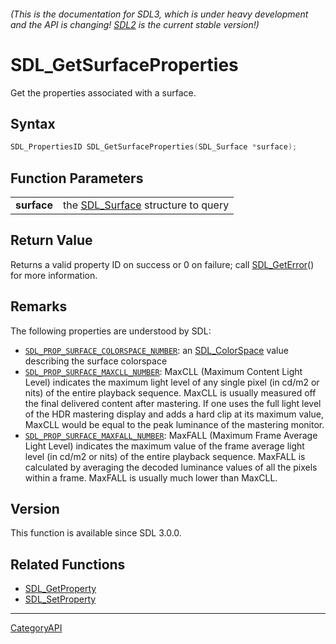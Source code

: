 ###### (This is the documentation for SDL3, which is under heavy development and the API is changing! [SDL2](https://wiki.libsdl.org/SDL2/) is the current stable version!)
# SDL_GetSurfaceProperties

Get the properties associated with a surface.

## Syntax

```c
SDL_PropertiesID SDL_GetSurfaceProperties(SDL_Surface *surface);

```

## Function Parameters

|                 |                                                   |
| --------------- | ------------------------------------------------- |
| **surface**     | the [SDL_Surface](SDL_Surface) structure to query |

## Return Value

Returns a valid property ID on success or 0 on failure; call
[SDL_GetError](SDL_GetError)() for more information.

## Remarks

The following properties are understood by SDL:

- [`SDL_PROP_SURFACE_COLORSPACE_NUMBER`](SDL_PROP_SURFACE_COLORSPACE_NUMBER):
  an [SDL_ColorSpace](SDL_ColorSpace) value describing the surface
  colorspace
- [`SDL_PROP_SURFACE_MAXCLL_NUMBER`](SDL_PROP_SURFACE_MAXCLL_NUMBER):
  MaxCLL (Maximum Content Light Level) indicates the maximum light level of
  any single pixel (in cd/m2 or nits) of the entire playback sequence.
  MaxCLL is usually measured off the final delivered content after
  mastering. If one uses the full light level of the HDR mastering display
  and adds a hard clip at its maximum value, MaxCLL would be equal to the
  peak luminance of the mastering monitor.
- [`SDL_PROP_SURFACE_MAXFALL_NUMBER`](SDL_PROP_SURFACE_MAXFALL_NUMBER):
  MaxFALL (Maximum Frame Average Light Level) indicates the maximum value
  of the frame average light level (in cd/m2 or nits) of the entire
  playback sequence. MaxFALL is calculated by averaging the decoded
  luminance values of all the pixels within a frame. MaxFALL is usually
  much lower than MaxCLL.

## Version

This function is available since SDL 3.0.0.

## Related Functions

* [SDL_GetProperty](SDL_GetProperty)
* [SDL_SetProperty](SDL_SetProperty)

----
[CategoryAPI](CategoryAPI)

